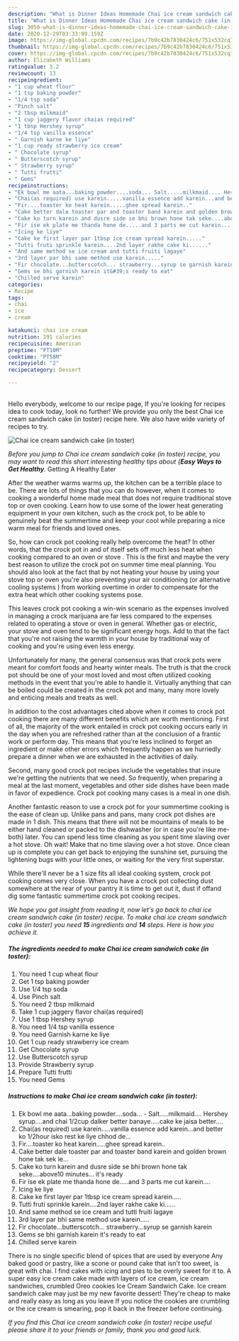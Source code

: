 ```yaml
---
description: "What is Dinner Ideas Homemade Chai ice cream sandwich cake (in toster)"
title: "What is Dinner Ideas Homemade Chai ice cream sandwich cake (in toster)"
slug: 3050-what-is-dinner-ideas-homemade-chai-ice-cream-sandwich-cake-in-toster
date: 2020-12-29T03:33:09.159Z
image: https://img-global.cpcdn.com/recipes/7b9c42b7830424c6/751x532cq70/chai-ice-cream-sandwich-cake-in-toster-recipe-main-photo.jpg
thumbnail: https://img-global.cpcdn.com/recipes/7b9c42b7830424c6/751x532cq70/chai-ice-cream-sandwich-cake-in-toster-recipe-main-photo.jpg
cover: https://img-global.cpcdn.com/recipes/7b9c42b7830424c6/751x532cq70/chai-ice-cream-sandwich-cake-in-toster-recipe-main-photo.jpg
author: Elizabeth Williams
ratingvalue: 3.2
reviewcount: 13
recipeingredient:
- "1 cup wheat flour"
- "1 tsp baking powder"
- "1/4 tsp soda"
- "Pinch salt"
- "2 tbsp milkmaid"
- "1 cup jaggery flavor chaias required"
- "1 tbsp Hershey syrup"
- "1/4 tsp vanilla essence"
- " Garnish karne ke liye"
- "1 cup ready strawberry ice cream"
- " Chocolate syrup"
- " Butterscotch syrup"
- " Strawberry syrup"
- " Tutti frutti"
- " Gems"
recipeinstructions:
- "Ek bowl me aata...baking powder....soda... Salt.....milkmaid.... Hershey syrup....and chai 1/2cup dalker better banaye.....cake ke jaisa better...."
- "Chai(as required) use karein.....vanilla essence add karein...and better ko 1/2hour isko rest ke liye chhod de..."
- "Fir....toaster ko heat karein.....ghee spread karein.."
- "Cake better dale toaster par and toaster band karein and golden brown hone tak sek le..."
- "Cake ko turn karein and dusre side se bhi brown hone tak seke....above10 minutes... it&#39;s ready"
- "Fir ise ek plate me thanda hone de.....and 3 parts me cut karein...."
- "Icing ke liye"
- "Cake ke first layer par 1tbsp ice cream spread karein....."
- "Tutti fruti sprinkle karein....2nd layer rakhe cake ki......"
- "And same method se ice cream and tutti fruiti lagaye"
- "3rd layer par bhi same method use karein....."
- "Fir chocolate...butterscotch... strawberry...syrup se garnish karein"
- "Gems se bhi garnish karein it&#39;s ready to eat"
- "Chilled serve karein"
categories:
- Recipe
tags:
- chai
- ice
- cream

katakunci: chai ice cream 
nutrition: 191 calories
recipecuisine: American
preptime: "PT10M"
cooktime: "PT58M"
recipeyield: "2"
recipecategory: Dessert

---
```

<br>
Hello everybody, welcome to our recipe page, If you're looking for recipes idea to cook today, look no further! We provide you only the best Chai ice cream sandwich cake (in toster) recipe here. We also have wide variety of recipes to try.
<br>


![Chai ice cream sandwich cake (in toster)](https://img-global.cpcdn.com/recipes/7b9c42b7830424c6/751x532cq70/chai-ice-cream-sandwich-cake-in-toster-recipe-main-photo.jpg)

<i>Before you jump to Chai ice cream sandwich cake (in toster) recipe, you may want to read this short interesting healthy tips about {<strong>Easy Ways to Get Healthy</strong>.</i>
Getting A Healthy Eater


After the weather warms warms up, the kitchen can be a terrible place to be. There are lots of things that you can do however, when it comes to cooking a wonderful home made meal that does not require traditional stove top or oven cooking. Learn how to use some of the lower heat generating equipment in your own kitchen, such as the crock pot, to be able to genuinely beat the summertime and keep your cool while preparing a nice warm meal for friends and loved ones.

So, how can crock pot cooking really help overcome the heat? In other words, that the crock pot in and of itself sets off much less heat when cooking compared to an oven or stove . This is the first and maybe the very best reason to utilize the crock pot on summer time meal planning. You should also look at the fact that by not heating your house by using your stove top or oven you're also preventing your air conditioning (or alternative cooling systems ) from working overtime in order to compensate for the extra heat which other cooking systems pose.

This leaves crock pot cooking a win-win scenario as the expenses involved in managing a crock marijuana are far less compared to the expenses related to operating a stove or oven in general. Whether gas or electric, your stove and oven tend to be significant energy hogs. Add to that the fact that you're not raising the warmth in your house by traditional way of cooking and you're using even less energy.

Unfortunately for many, the general consensus was that crock pots were meant for comfort foods and hearty winter meals.  The truth is that the crock pot should be one of your most loved and most often utilized cooking methods in the event that you're able to handle it.  Virtually anything that can be boiled could be created in the crock pot and many, many more lovely and enticing meals and treats as well.



In addition to the cost advantages cited above when it comes to crock pot cooking there are many different benefits which are worth mentioning. First of all, the majority of the work entailed in crock pot cooking occurs early in the day when you are refreshed rather than at the conclusion of a frantic work or perform day. This means that you're less inclined to forget an ingredient or make other errors which frequently happen as we hurriedly prepare a dinner when we are exhausted in the activities of daily.

Second, many good crock pot recipes include the vegetables that insure we're getting the nutrients that we need. So frequently, when preparing a meal at the last moment, vegetables and other side dishes have been made in favor of expedience. Crock pot cooking many cases is a meal in one dish.

Another fantastic reason to use a crock pot for your summertime cooking is the ease of clean up.  Unlike pans and pans, many crock pot dishes are made in 1 dish. This means that there will not be mountains of meals to be either hand cleaned or packed to the dishwasher (or in case you're like me-both) later. You can spend less time cleaning as you spent time slaving over a hot stove. Oh wait! Make that no time slaving over a hot stove. Once clean up is complete you can get back to enjoying the sunshine set, pursuing the lightening bugs with your little ones, or waiting for the very first superstar.

While there'll never be a 1 size fits all ideal cooking system, crock pot cooking comes very close. When you have a crock pot collecting dust somewhere at the rear of your pantry it is time to get out it, dust if offand dig some fantastic summertime crock pot cooking recipes.


<i>We hope you got insight from reading it, now let's go back to chai ice cream sandwich cake (in toster) recipe. To make chai ice cream sandwich cake (in toster) you need <strong>15</strong> ingredients and <strong>14</strong> steps. Here is how you achieve it.
</i>

##### The ingredients needed to make Chai ice cream sandwich cake (in toster):

1. You need 1 cup wheat flour
1. Get 1 tsp baking powder
1. Use 1/4 tsp soda
1. Use Pinch salt
1. You need 2 tbsp milkmaid
1. Take 1 cup jaggery flavor chai(as required)
1. Use 1 tbsp Hershey syrup
1. You need 1/4 tsp vanilla essence
1. You need  Garnish karne ke liye
1. Get 1 cup ready strawberry ice cream
1. Get  Chocolate syrup
1. Use  Butterscotch syrup
1. Provide  Strawberry syrup
1. Prepare  Tutti frutti
1. You need  Gems


##### Instructions to make Chai ice cream sandwich cake (in toster):

1. Ek bowl me aata...baking powder....soda... - Salt.....milkmaid.... Hershey syrup....and chai 1/2cup dalker better banaye.....cake ke jaisa better....
1. Chai(as required) use karein.....vanilla essence add karein...and better ko 1/2hour isko rest ke liye chhod de...
1. Fir....toaster ko heat karein.....ghee spread karein..
1. Cake better dale toaster par and toaster band karein and golden brown hone tak sek le...
1. Cake ko turn karein and dusre side se bhi brown hone tak seke....above10 minutes... it&#39;s ready
1. Fir ise ek plate me thanda hone de.....and 3 parts me cut karein....
1. Icing ke liye
1. Cake ke first layer par 1tbsp ice cream spread karein.....
1. Tutti fruti sprinkle karein....2nd layer rakhe cake ki......
1. And same method se ice cream and tutti fruiti lagaye
1. 3rd layer par bhi same method use karein.....
1. Fir chocolate...butterscotch... strawberry...syrup se garnish karein
1. Gems se bhi garnish karein it&#39;s ready to eat
1. Chilled serve karein


There is no single specific blend of spices that are used by everyone Any baked good or pastry, like a scone or pound cake that isn&#39;t too sweet, is great with chai. I find cakes with icing and pies to be overly sweet for it to. A super easy ice cream cake made with layers of ice cream, ice cream sandwiches, crumbled Oreo cookies Ice Cream Sandwich Cake. Ice cream sandwich cake may just be my new favorite dessert! They&#39;re cheap to make and really easy as long as you leave If you notice the cookies are crumbling or the ice cream is smearing, pop it back in the freezer before continuing. 

<i>If you find this Chai ice cream sandwich cake (in toster) recipe useful please share it to your friends or family, thank you and good luck.</i>
